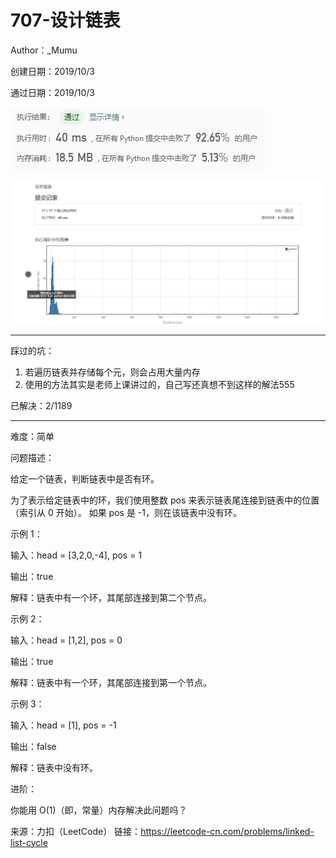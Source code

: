 # 707-设计链表

Author：_Mumu

创建日期：2019/10/3

通过日期：2019/10/3

![](https://github.com/Mumulhy/LeetCode/blob/master/141-环形链表/通过截图2.jpg)

![](https://github.com/Mumulhy/LeetCode/blob/master/141-环形链表/通过截图1.jpg)

*****

踩过的坑：

1. 若遍历链表并存储每个元，则会占用大量内存
2. 使用的方法其实是老师上课讲过的，自己写还真想不到这样的解法555

已解决：2/1189

*****

难度：简单

问题描述：

给定一个链表，判断链表中是否有环。

为了表示给定链表中的环，我们使用整数 pos 来表示链表尾连接到链表中的位置（索引从 0 开始）。 如果 pos 是 -1，则在该链表中没有环。

示例 1：

输入：head = [3,2,0,-4], pos = 1

输出：true

解释：链表中有一个环，其尾部连接到第二个节点。


示例 2：

输入：head = [1,2], pos = 0

输出：true

解释：链表中有一个环，其尾部连接到第一个节点。


示例 3：

输入：head = [1], pos = -1

输出：false

解释：链表中没有环。


进阶：

你能用 O(1)（即，常量）内存解决此问题吗？

来源：力扣（LeetCode）
链接：https://leetcode-cn.com/problems/linked-list-cycle